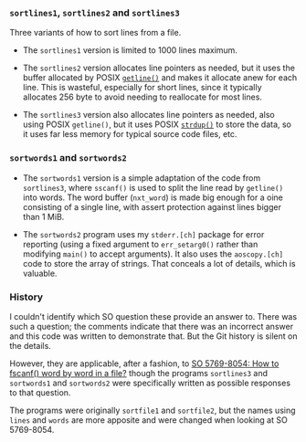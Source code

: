 ### `sortlines1`, `sortlines2` and `sortlines3`

Three variants of how to sort lines from a file.

* The `sortlines1` version is limited to 1000 lines maximum.

* The `sortlines2` version allocates line pointers as needed, but it
  uses the buffer allocated by POSIX
  [`getline()`](http://pubs.opengroup.org/onlinepubs/9699919799/functions/getline.html)
  and makes it allocate anew for each line.  This is wasteful,
  especially for short lines, since it typically allocates 256 byte to
  avoid needing to reallocate for most lines.

* The `sortlines3` version also allocates line pointers as needed, also
  using POSIX `getline()`, but it uses POSIX
  [`strdup()`](http://pubs.opengroup.org/onlinepubs/9699919799/functions/strdup.html)
  to store the data, so it uses far less memory for typical source code
  files, etc.

### `sortwords1` and `sortwords2`

* The `sortwords1` version is a simple adaptation of the code from
  `sortlines3`, where `sscanf()` is used to split the line read by
  `getline()` into words.
  The word buffer (`nxt_word`) is made big enough for a oine consisting
  of a single line, with assert protection against lines bigger than 1
  MiB.

* The `sortwords2` program uses my `stderr.[ch]` package for error
  reporting (using a fixed argument to `err_setarg0()` rather than
  modifying `main()` to accept arguments).
  It also uses the `aoscopy.[ch]` code to store the array of strings.
  That conceals a lot of details, which is valuable.

### History

I couldn't identify which SO question these provide an answer to.
There was such a question; the comments indicate that there was an
incorrect answer and this code was written to demonstrate that.
But the Git history is silent on the details.

However, they are applicable, after a fashion, to
[SO 5769-8054: How to fscanf() word by word in a file?](https://stackoverflow.com/questions/57698054/how-to-fscanf-word-by-word-in-a-file)
though the programs `sortlines3` and `sortwords1` and `sortwords2` were
specifically written as possible responses to that question.

The programs were originally `sortfile1` and `sortfile2`, but the names
using `lines` and `words` are more apposite and were changed when
looking at SO 5769-8054.

